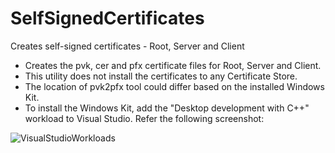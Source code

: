 # SelfSignedCertificates
Creates self-signed certificates - Root, Server and Client

  - Creates the pvk, cer and pfx certificate files for Root, Server and Client.
  - This utility does not install the certificates to any Certificate Store.
  - The location of pvk2pfx tool could differ based on the installed Windows Kit.
  - To install the Windows Kit, add the "Desktop development with C++" workload to Visual Studio. Refer the following screenshot:
  
  ![VisualStudioWorkloads](https://user-images.githubusercontent.com/6474205/204230715-8aa10411-572a-43a2-8ba9-5a45422ab1ab.png)
